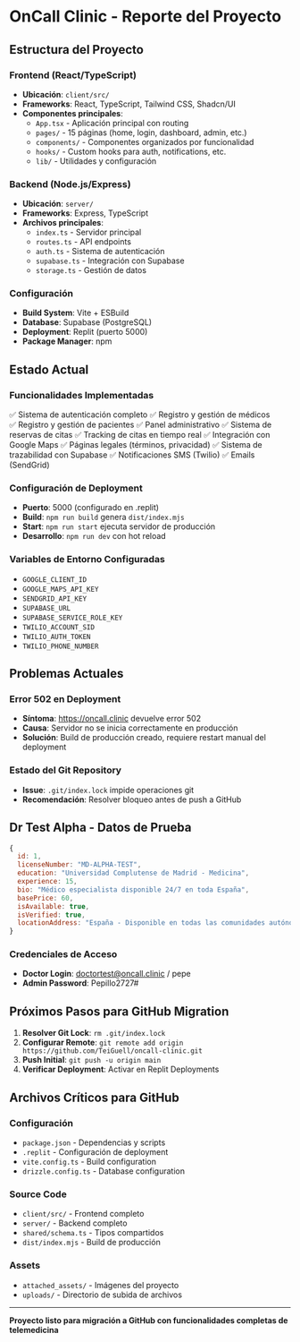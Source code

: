 # OnCall Clinic - Reporte del Proyecto

## Estructura del Proyecto

### Frontend (React/TypeScript)
- **Ubicación**: `client/src/`
- **Frameworks**: React, TypeScript, Tailwind CSS, Shadcn/UI
- **Componentes principales**:
  - `App.tsx` - Aplicación principal con routing
  - `pages/` - 15 páginas (home, login, dashboard, admin, etc.)
  - `components/` - Componentes organizados por funcionalidad
  - `hooks/` - Custom hooks para auth, notifications, etc.
  - `lib/` - Utilidades y configuración

### Backend (Node.js/Express)
- **Ubicación**: `server/`
- **Frameworks**: Express, TypeScript
- **Archivos principales**:
  - `index.ts` - Servidor principal
  - `routes.ts` - API endpoints
  - `auth.ts` - Sistema de autenticación
  - `supabase.ts` - Integración con Supabase
  - `storage.ts` - Gestión de datos

### Configuración
- **Build System**: Vite + ESBuild
- **Database**: Supabase (PostgreSQL)
- **Deployment**: Replit (puerto 5000)
- **Package Manager**: npm

## Estado Actual

### Funcionalidades Implementadas
✅ Sistema de autenticación completo
✅ Registro y gestión de médicos  
✅ Registro y gestión de pacientes
✅ Panel administrativo
✅ Sistema de reservas de citas
✅ Tracking de citas en tiempo real
✅ Integración con Google Maps
✅ Páginas legales (términos, privacidad)
✅ Sistema de trazabilidad con Supabase
✅ Notificaciones SMS (Twilio)
✅ Emails (SendGrid)

### Configuración de Deployment
- **Puerto**: 5000 (configurado en .replit)
- **Build**: `npm run build` genera `dist/index.mjs`
- **Start**: `npm run start` ejecuta servidor de producción
- **Desarrollo**: `npm run dev` con hot reload

### Variables de Entorno Configuradas
- `GOOGLE_CLIENT_ID`
- `GOOGLE_MAPS_API_KEY`
- `SENDGRID_API_KEY`
- `SUPABASE_URL`
- `SUPABASE_SERVICE_ROLE_KEY`
- `TWILIO_ACCOUNT_SID`
- `TWILIO_AUTH_TOKEN`
- `TWILIO_PHONE_NUMBER`

## Problemas Actuales

### Error 502 en Deployment
- **Síntoma**: https://oncall.clinic devuelve error 502
- **Causa**: Servidor no se inicia correctamente en producción
- **Solución**: Build de producción creado, requiere restart manual del deployment

### Estado del Git Repository
- **Issue**: `.git/index.lock` impide operaciones git
- **Recomendación**: Resolver bloqueo antes de push a GitHub

## Dr Test Alpha - Datos de Prueba

```javascript
{
  id: 1,
  licenseNumber: "MD-ALPHA-TEST",
  education: "Universidad Complutense de Madrid - Medicina",
  experience: 15,
  bio: "Médico especialista disponible 24/7 en toda España",
  basePrice: 60,
  isAvailable: true,
  isVerified: true,
  locationAddress: "España - Disponible en todas las comunidades autónomas"
}
```

### Credenciales de Acceso
- **Doctor Login**: doctortest@oncall.clinic / pepe
- **Admin Password**: Pepillo2727#

## Próximos Pasos para GitHub Migration

1. **Resolver Git Lock**: `rm .git/index.lock`
2. **Configurar Remote**: `git remote add origin https://github.com/TeiGuell/oncall-clinic.git`
3. **Push Initial**: `git push -u origin main`
4. **Verificar Deployment**: Activar en Replit Deployments

## Archivos Críticos para GitHub

### Configuración
- `package.json` - Dependencias y scripts
- `.replit` - Configuración de deployment
- `vite.config.ts` - Build configuration
- `drizzle.config.ts` - Database configuration

### Source Code
- `client/src/` - Frontend completo
- `server/` - Backend completo  
- `shared/schema.ts` - Tipos compartidos
- `dist/index.mjs` - Build de producción

### Assets
- `attached_assets/` - Imágenes del proyecto
- `uploads/` - Directorio de subida de archivos

---

**Proyecto listo para migración a GitHub con funcionalidades completas de telemedicina**